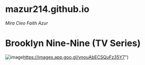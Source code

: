 # mazur214.github.io
*Mira Cleo Faith Azur*

# Brooklyn Nine-Nine (TV Series)
![image](https://images.app.goo.gl/vnouAbECSQuFz35Y7)https://images.app.goo.gl/vnouAbECSQuFz35Y7")
